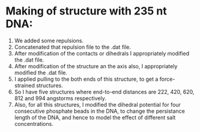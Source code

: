 # Making of structure with 235 nt DNA:  
1. We added some repulsions.  
2. Concatenated that repulsion file to the .dat file.  
3. After modification of the contacts or dihedrals I appropriately modified the .dat file.  
4. After modification of the structure an the axis also, I appropriately modified the .dat file.  
5. I applied pulling to the both ends of this structure, to get a force-strained structures.  
6. So I have five structures where end-to-end distances are 222, 420, 620, 812 and 994 angstorms respectively.  
7. Also, for all this structures, I modified the dihedral potential for four consecutive phosphate beads in the DNA, to change the persistance length of  the DNA, and hence to model the effect of different salt concentrations.
